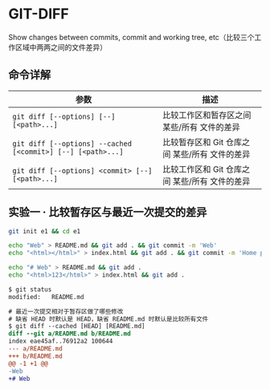 # GIT-DIFF

Show changes between commits, commit and working tree, etc（比较三个工作区域中两两之间的文件差异）

## 命令详解

| 参数                                                        | 描述                                           |
| ----------------------------------------------------------- | ---------------------------------------------- |
| `git diff [--options] [--] [<path>...]`                     | 比较工作区和暂存区之间 某些/所有 文件的差异    |
| `git diff [--options] --cached [<commit>] [--] [<path>...]` | 比较暂存区和 Git 仓库之间 某些/所有 文件的差异 |
| `git diff [--options] <commit> [--] [<path>...]`            | 比较工作区和 Git 仓库之间 某些/所有 文件的差异 |

## 实验一 · 比较暂存区与最近一次提交的差异

```sh
git init e1 && cd e1

echo "Web" > README.md && git add . && git commit -m 'Web'
echo "<html></html>" > index.html && git add . && git commit -m 'Home page'

echo "# Web" > README.md && git add .
echo "<html>123</html>" > index.html && git add .
```

```sh
$ git status
modified:   README.md
```

```diff
# 最近一次提交相对于暂存区做了哪些修改
# 缺省 HEAD 时默认是 HEAD，缺省 README.md 时默认是比较所有文件
$ git diff --cached [HEAD] [README.md]
diff --git a/README.md b/README.md
index eae45af..76912a2 100644
--- a/README.md
+++ b/README.md
@@ -1 +1 @@
-Web
+# Web
```